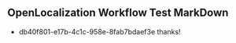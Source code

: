 ## OpenLocalization Workflow Test MarkDown
* db40f801-e17b-4c1c-958e-8fab7bdaef3e thanks!

<!--HONumber=Jul16_HO3-->


